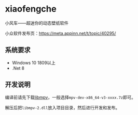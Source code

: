 # xiaofengche
小风车——超迷你的动态壁纸软件

小众软件发布页：https://meta.appinn.net/t/topic/40295/

## 系统要求

- Windows 10 1809以上
- .Net 8

## 开发说明

编译前请先下载[libmpv](https://sourceforge.net/projects/mpv-player-windows/files/libmpv/)，一般选择`mpv-dev-x86_64-v3-xxxx.7z`即可。

解压后把`libmpv-2.dll`放入项目目录，然后进行开发和发布。
